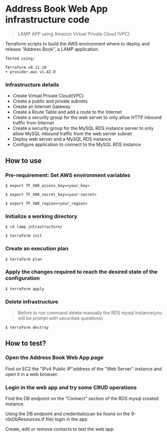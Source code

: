 # Address Book Web App infrastructure code
> LAMP APP using Amazon Virtual Private Cloud (VPC)

Terraform scripts to build the AWS environment where to deploy and release "Address Book", a LAMP application.

```
Tested using:

Terraform v0.11.10
+ provider.aws v1.42.0
```

### Infrastructure details

* Create Virtual Private Cloud(VPC)
* Create a public and private subnets
* Create an Internet Gateway
* Create a Route Table and add a route to the Internet
* Create a security group for the web server to only allow HTTP inbound traffic from Internet
* Create a security group for the MySQL RDS instance server to only allow MySQL inbound traffic from the web server subnet
* Deploy web server and a MySQL RDS instance
* Configure application to connect to the MySQL RDS instance

## How to use

### Pre-requirement: Set AWS environment variables
```
$ export TF_VAR_access_key=<your_key>

$ export TF_VAR_secret_key=<your-secret>

$ export TF_VAR_region=<your_region>
```

### Initialize a working directory

`$ cd lamp_intrastructure/`

`$ terraform init`

### Create an execution plan

`$ terraform plan`

### Apply the changes required to reach the desired state of the configuration

`$ terraform apply`

### Delete infrastructure
> Before to run command delete manually the RDS mysql instance(you will be prompt with securities questions)

`$ terraform destroy`

## How to test?

### Open the Address Book Web App page

Find on EC2 the "IPv4 Public IP"address of the "Web Server" instance and open it in a web browser.

### Login in the web app and try some CRUD operations

Find the DB endpoint on the "Connect" section of the RDS mysql created instance.

Using the DB endpoint and credentials(can be found on the 9-rdsDbResources.tf file) login in the app.

Create, edit or remove contacts to test the web app.
